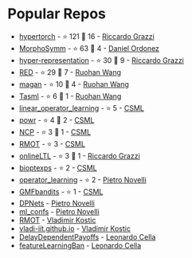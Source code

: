 # Popular Repos

- [hypertorch](https://github.com/prolearner/hypertorch) - ⭐ 121 🍴 16 - [Riccardo Grazzi](https://github.com/prolearner)
- [MorphoSymm](https://github.com/Danfoa/MorphoSymm) - ⭐ 63 🍴 4 - [Daniel Ordonez](https://github.com/Danfoa)
- [hyper-representation](https://github.com/prolearner/hyper-representation) - ⭐ 30 🍴 9 - [Riccardo Grazzi](https://github.com/prolearner)
- [RED](https://github.com/RuohanW/RED) - ⭐ 29 🍴 7 - [Ruohan Wang](https://github.com/RuohanW)
- [magan](https://github.com/RuohanW/magan) - ⭐ 10 🍴 4 - [Ruohan Wang](https://github.com/RuohanW)
- [Tasml](https://github.com/RuohanW/Tasml) - ⭐ 6 🍴 1 - [Ruohan Wang](https://github.com/RuohanW)
- [linear_operator_learning](https://github.com/CSML-IIT-UCL/linear_operator_learning) - ⭐ 5 - [CSML](https://github.com/CSML-IIT-UCL)
- [powr](https://github.com/CSML-IIT-UCL/powr) - ⭐ 4 🍴 2 - [CSML](https://github.com/CSML-IIT-UCL)
- [NCP](https://github.com/CSML-IIT-UCL/NCP) - ⭐ 3 🍴 1 - [CSML](https://github.com/CSML-IIT-UCL)
- [RMOT](https://github.com/CSML-IIT-UCL/RMOT) - ⭐ 3 - [CSML](https://github.com/CSML-IIT-UCL)
- [onlineLTL](https://github.com/prolearner/onlineLTL) - ⭐ 3 🍴 1 - [Riccardo Grazzi](https://github.com/prolearner)
- [bioptexps](https://github.com/CSML-IIT-UCL/bioptexps) - ⭐ 2 - [CSML](https://github.com/CSML-IIT-UCL)
- [operator_learning](https://github.com/pietronvll/operator_learning) - ⭐ 2 - [Pietro Novelli](https://github.com/Pietronvll)
- [GMFbandits](https://github.com/CSML-IIT-UCL/GMFbandits) - ⭐ 1 - [CSML](https://github.com/CSML-IIT-UCL)
- [DPNets](https://github.com/pietronvll/DPNets) - [Pietro Novelli](https://github.com/Pietronvll)
- [ml_confs](https://github.com/pietronvll/ml_confs) - [Pietro Novelli](https://github.com/Pietronvll)
- [RMOT](https://github.com/vladi-iit/RMOT) - [Vladimir Kostic](https://github.com/vladi-iit)
- [vladi-iit.github.io](https://github.com/vladi-iit/vladi-iit.github.io) - [Vladimir Kostic](https://github.com/vladi-iit)
- [DelayDependentPayoffs](https://github.com/LeonardoCella/DelayDependentPayoffs) - [Leonardo Cella](https://github.com/LeonardoCella)
- [featureLearningBan](https://github.com/LeonardoCella/featureLearningBan) - [Leonardo Cella](https://github.com/LeonardoCella)

